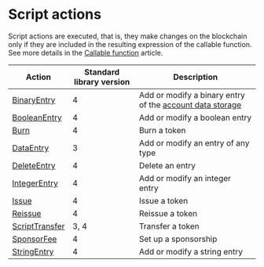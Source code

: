 # Script actions

Script actions are executed, that is, they make changes on the blockchain only if they are included in the resulting expression of the callable function. See more details in the [Callable function](/en/ride/v5/functions/callable-function) article.

| Action | Standard library version | Description |
|---|---|---|
| [BinaryEntry](/en/ride/v5/structures/script-actions/binary-entry) | 4 | Add or modify a binary entry of the [account data storage](/en/blockchain/account/account-data-storage) |
| [BooleanEntry](/en/ride/v5/structures/script-actions/boolean-entry) | 4 | Add or modify a boolean entry |
| [Burn](/en/ride/v5/structures/script-actions/burn) | 4 | Burn a token |
| [DataEntry](/en/ride/v5/structures/script-actions/data-entry) | 3 | Add or modify an entry of any type |
| [DeleteEntry](/en/ride/v5/structures/script-actions/delete-entry) | 4 | Delete an entry |
| [IntegerEntry](/en/ride/v5/structures/script-actions/int-entry) | 4 | Add or modify an integer entry |
| [Issue](/en/ride/v5/structures/script-actions/issue) | 4 | Issue a token |
| [Reissue](/en/ride/v5/structures/script-actions/reissue) | 4 | Reissue a token |
| [ScriptTransfer](/en/ride/v5/structures/script-actions/script-transfer) | 3, 4 | Transfer a token |
| [SponsorFee](/en/ride/v5/structures/script-actions/sponsor-fee) | 4 | Set up a sponsorship |
| [StringEntry](/en/ride/v5/structures/script-actions/string-entry) | 4 | Add or modify a string entry |
